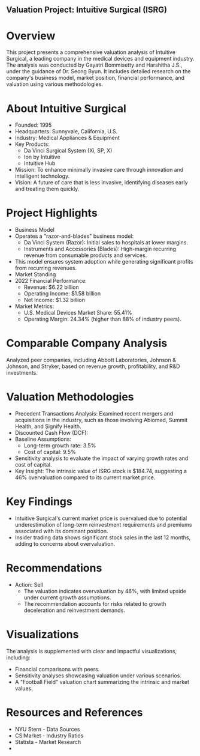 ## Valuation Project: Intuitive Surgical (ISRG)

# Overview

This project presents a comprehensive valuation analysis of Intuitive Surgical, a leading company in the medical devices and equipment industry. The analysis was conducted by Gayatri Bommisetty and Harshitha J.S., under the guidance of Dr. Seong Byun. It includes detailed research on the company's business model, market position, financial performance, and valuation using various methodologies.

# About Intuitive Surgical

* Founded: 1995
* Headquarters: Sunnyvale, California, U.S.
* Industry: Medical Appliances & Equipment
* Key Products:
    *  Da Vinci Surgical System (Xi, SP, X)
    *  Ion by Intuitive
    *  Intuitive Hub
* Mission: To enhance minimally invasive care through innovation and intelligent technology.
* Vision: A future of care that is less invasive, identifying diseases early and treating them quickly.
  
# Project Highlights

* Business Model
 * Operates a "razor-and-blades" business model:
    * Da Vinci System (Razor): Initial sales to hospitals at lower margins.
    * Instruments and Accessories (Blades): High-margin recurring revenue from consumable products and services.
 * This model ensures system adoption while generating significant profits from recurring revenues.
* Market Standing
 * 2022 Financial Performance:
    * Revenue: $6.22 billion
    * Operating Income: $1.58 billion
    * Net Income: $1.32 billion
* Market Metrics:
  * U.S. Medical Devices Market Share: 55.41%
  * Operating Margin: 24.34% (higher than 88% of industry peers).
    
# Comparable Company Analysis
Analyzed peer companies, including Abbott Laboratories, Johnson & Johnson, and Stryker, based on revenue growth, profitability, and R&D investments.

# Valuation Methodologies
 * Precedent Transactions Analysis:
Examined recent mergers and acquisitions in the industry, such as those involving Abiomed, Summit Health, and Signify Health.
 * Discounted Cash Flow (DCF):
  * Baseline Assumptions:
     * Long-term growth rate: 3.5%
     * Cost of capital: 9.5%
 * Sensitivity analysis to evaluate the impact of varying growth rates and cost of capital.
 * Key Insight: The intrinsic value of ISRG stock is $184.74, suggesting a 46% overvaluation compared to its current market price.
# Key Findings
 * Intuitive Surgical's current market price is overvalued due to potential underestimation of long-term reinvestment requirements and premiums associated with its dominant position.
 * Insider trading data shows significant stock sales in the last 12 months, adding to concerns about overvaluation.
# Recommendations
 * Action: Sell
   * The valuation indicates overvaluation by 46%, with limited upside under current growth assumptions.
   * The recommendation accounts for risks related to growth deceleration and reinvestment demands.
# Visualizations
The analysis is supplemented with clear and impactful visualizations, including:

* Financial comparisons with peers.
* Sensitivity analyses showcasing valuation under various scenarios.
* A "Football Field" valuation chart summarizing the intrinsic and market values.
  
# Resources and References

 * NYU Stern - Data Sources
 * CSIMarket - Industry Ratios
 * Statista - Market Research
 * 
